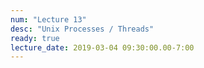 ```yaml
---
num: "Lecture 13"
desc: "Unix Processes / Threads"
ready: true
lecture_date: 2019-03-04 09:30:00.00-7:00
---
```

